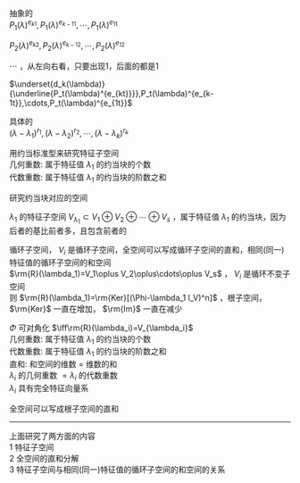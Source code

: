 抽象的  
$P_1(\lambda)^{e_{k1}},P_1(\lambda)^{e_{k-11}},\cdots,P_1(\lambda)^{e_{11}}$  
  
$P_2(\lambda)^{e_{k2}},P_2(\lambda)^{e_{k-12}},\cdots,P_2(\lambda)^{e_{12}}$  
  
$\cdots$ ，从左向右看，只要出现1，后面的都是1  
  
$\underset{d_k(\lambda)}{\underline{P_t(\lambda)^{e_{kt}}}},P_t(\lambda)^{e_{k-1t}},\cdots,P_t(\lambda)^{e_{1t}}$  
  
具体的  
$(\lambda-\lambda_1)^{r_1},(\lambda-\lambda_2)^{r_2},\cdots,(\lambda-\lambda_k)^{r_k}$  
  
用约当标准型来研究特征子空间  
几何重数: 属于特征值 $\lambda_1$ 的约当块的个数  
代数重数: 属于特征值 $\lambda_1$ 的约当块的阶数之和  
  
研究约当块对应的空间  
  
$\lambda_1$ 的特征子空间 $V_{\lambda_1}\subset V_1\oplus V_2\oplus\cdots\oplus V_s$ ，属于特征值 $\lambda_1$ 的约当块，因为后者的基比前者多，且包含前者的  
  
循环子空间， $V_i$ 是循环子空间，全空间可以写成循环子空间的直和，相同(同一)特征值的循环子空间的和空间  
$\rm{R}(\lambda_1)=V_1\oplus V_2\oplus\cdots\oplus V_s$ ， $V_i$ 是循环不变子空间  
则 $\rm{R}(\lambda_1)=\rm{Ker}[(\Phi-\lambda_1 I_V)^n]$ ，根子空间， $\rm{Ker}$ 一直在增加， $\rm{Im}$ 一直在减少  
  
$\Phi$ 可对角化 $\iff\rm{R}(\lambda_i)=V_{\lambda_i}$  
几何重数: 属于特征值 $\lambda_1$ 的约当块的个数  
代数重数: 属于特征值 $\lambda_1$ 的约当块的阶数之和  
直和: 和空间的维数 $=$ 维数的和  
$\lambda_i$ 的几何重数 $=\lambda_i$ 的代数重数  
$\lambda_i$ 具有完全特征向量系  
  
全空间可以写成根子空间的直和  
  
---  
  
上面研究了两方面的内容  
1 特征子空间  
2 全空间的直和分解  
3 特征子空间与相同(同一)特征值的循环子空间的和空间的关系  
